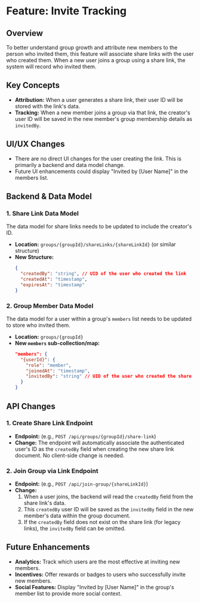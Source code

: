 # Feature: Invite Tracking

## Overview

To better understand group growth and attribute new members to the person who invited them, this feature will associate share links with the user who created them. When a new user joins a group using a share link, the system will record who invited them.

## Key Concepts

-   **Attribution:** When a user generates a share link, their user ID will be stored with the link's data.
-   **Tracking:** When a new member joins a group via that link, the creator's user ID will be saved in the new member's group membership details as `invitedBy`.

## UI/UX Changes

-   There are no direct UI changes for the user creating the link. This is primarily a backend and data model change.
-   Future UI enhancements could display "Invited by [User Name]" in the members list.

## Backend & Data Model

### 1. Share Link Data Model

The data model for share links needs to be updated to include the creator's ID.

-   **Location:** `groups/{groupId}/shareLinks/{shareLinkId}` (or similar structure)
-   **New Structure:**
    ```json
    {
      "createdBy": "string", // UID of the user who created the link
      "createdAt": "timestamp",
      "expiresAt": "timestamp"
    }
    ```

### 2. Group Member Data Model

The data model for a user within a group's `members` list needs to be updated to store who invited them.

-   **Location:** `groups/{groupId}`
-   **New `members` sub-collection/map:**
    ```json
    "members": {
      "{userId}": {
        "role": "member",
        "joinedAt": "timestamp",
        "invitedBy": "string" // UID of the user who created the share link
      }
    }
    ```

## API Changes

### 1. Create Share Link Endpoint

-   **Endpoint:** (e.g., `POST /api/groups/{groupId}/share-link`)
-   **Change:** The endpoint will automatically associate the authenticated user's ID as the `createdBy` field when creating the new share link document. No client-side change is needed.

### 2. Join Group via Link Endpoint

-   **Endpoint:** (e.g., `POST /api/join-group/{shareLinkId}`)
-   **Change:**
    1.  When a user joins, the backend will read the `createdBy` field from the share link's data.
    2.  This `createdBy` user ID will be saved as the `invitedBy` field in the new member's data within the group document.
    3.  If the `createdBy` field does not exist on the share link (for legacy links), the `invitedBy` field can be omitted.

## Future Enhancements

-   **Analytics:** Track which users are the most effective at inviting new members.
-   **Incentives:** Offer rewards or badges to users who successfully invite new members.
-   **Social Features:** Display "Invited by [User Name]" in the group's member list to provide more social context.
